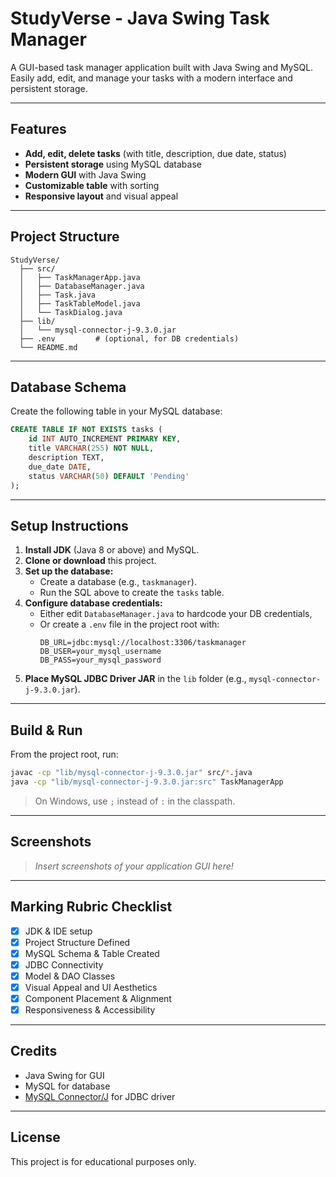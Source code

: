 # StudyVerse - Java Swing Task Manager

A GUI-based task manager application built with Java Swing and MySQL. Easily add, edit, and manage your tasks with a modern interface and persistent storage.

---

## Features

- **Add, edit, delete tasks** (with title, description, due date, status)
- **Persistent storage** using MySQL database
- **Modern GUI** with Java Swing
- **Customizable table** with sorting
- **Responsive layout** and visual appeal

---

## Project Structure

```
StudyVerse/
  ├── src/
  │   ├── TaskManagerApp.java
  │   ├── DatabaseManager.java
  │   ├── Task.java
  │   ├── TaskTableModel.java
  │   └── TaskDialog.java
  ├── lib/
  │   └── mysql-connector-j-9.3.0.jar
  ├── .env         # (optional, for DB credentials)
  └── README.md
```

---

## Database Schema

Create the following table in your MySQL database:

```sql
CREATE TABLE IF NOT EXISTS tasks (
    id INT AUTO_INCREMENT PRIMARY KEY,
    title VARCHAR(255) NOT NULL,
    description TEXT,
    due_date DATE,
    status VARCHAR(50) DEFAULT 'Pending'
);
```

---

## Setup Instructions

1. **Install JDK** (Java 8 or above) and MySQL.
2. **Clone or download** this project.
3. **Set up the database:**
   - Create a database (e.g., `taskmanager`).
   - Run the SQL above to create the `tasks` table.
4. **Configure database credentials:**
   - Either edit `DatabaseManager.java` to hardcode your DB credentials,
   - Or create a `.env` file in the project root with:
     ```
     DB_URL=jdbc:mysql://localhost:3306/taskmanager
     DB_USER=your_mysql_username
     DB_PASS=your_mysql_password
     ```
5. **Place MySQL JDBC Driver JAR** in the `lib` folder (e.g., `mysql-connector-j-9.3.0.jar`).

---

## Build & Run

From the project root, run:

```sh
javac -cp "lib/mysql-connector-j-9.3.0.jar" src/*.java
java -cp "lib/mysql-connector-j-9.3.0.jar:src" TaskManagerApp
```

> On Windows, use `;` instead of `:` in the classpath.

---

## Screenshots

> *Insert screenshots of your application GUI here!*

---

## Marking Rubric Checklist

- [x] JDK & IDE setup
- [x] Project Structure Defined
- [x] MySQL Schema & Table Created
- [x] JDBC Connectivity
- [x] Model & DAO Classes
- [x] Visual Appeal and UI Aesthetics
- [x] Component Placement & Alignment
- [x] Responsiveness & Accessibility

---

## Credits

- Java Swing for GUI
- MySQL for database
- [MySQL Connector/J](https://dev.mysql.com/downloads/connector/j/) for JDBC driver

---

## License

This project is for educational purposes only.
